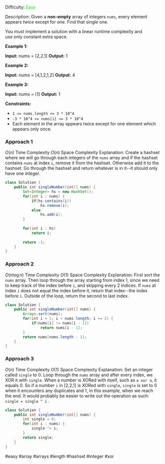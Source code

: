 Difficulty: <span style="color:lime">Easy</span>

Description: Given a **non-empty** array of integers `nums`, every element appears _twice_ except for one. Find that single one.

You must implement a solution with a linear runtime complexity and use only constant extra space.

**Example 1:**

**Input:** nums = [2,2,1]
**Output:** 1

**Example 2:**

**Input:** nums = [4,1,2,1,2]
**Output:** 4

**Example 3:**

**Input:** nums = [1]
**Output:** 1

**Constraints:**

-   `1 <= nums.length <= 3 * 10^4`
-   `-3 * 10^4 <= nums[i] <= 3 * 10^4`
-   Each element in the array appears twice except for one element which appears only once.

### Approach 1
$O(n)$ Time Complexity
$O(n)$ Space Complexity
Explanation: Create a hashset where we will go through each integers of the `nums` array and if the hashset contains `nums` at index `i`, remove it from the hashset. Otherwise add it to the hashset. Go through the hashset and return whatever is in it--it should only have one integer.
```java
class Solution {
    public int singleNumber(int[] nums) {
        Set<Integer> hs = new HashSet();
        for(int i : nums) {
            if(hs.contains(i))
                hs.remove(i);
            else
                hs.add(i);
        }
        
        for(int i : hs)
            return i;
        
        return -1;
    }
}
```

### Approach 2
$O(n \log n)$ Time Complexity
$O(1)$ Space Complexity
Explanation: First sort the `nums` array. Then loop through the array starting from index 1, since we need to keep track of the index before `i`, and skipping every 2 indices. If `nums` at index `i` does not equal the index before it, return that index--the index before `i`. Outside of the loop, return the second to last index.
```java
class Solution {
    public int singleNumber(int[] nums) {
        Arrays.sort(nums);
        for(int i = 1; i < nums.length; i += 2) {
            if(nums[i] != nums[i - 1])
                return nums[i - 1];
        }
        return nums[nums.length - 1];
    }
}
```

### Approach 3
$O(n)$ Time Complexity
$O(1)$ Space Complexity
Explanation: Set an integer called `single`  to 0. Loop through the `nums` array and after every index, we XOR it with `single`. When a number is XORed with itself, such as `a xor a`, it equals 0. So if a number `i` in [2,2,1] is XORed with `single`, `single` is set to 0 when it encounters any duplicates and 1, in this example, when we reach the end. It would probably be easier to write out the operation as such: `single = single ^ i` .
```java
class Solution {
	public int singleNumber(int[] nums) {
		int single = 0;
		for(int i : nums) {
			single ^= i;
		}
		return single;
	}
}
```

#easy #array #arrays #length #hashset #integer #xor 